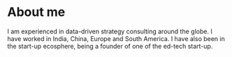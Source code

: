 # About me

I am experienced in data-driven strategy consulting around the globe. I have worked in India, China, Europe and South America. 
I have also been in the start-up ecosphere, being a founder of one of the ed-tech start-up.
